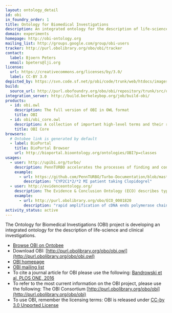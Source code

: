 ```yaml
---
layout: ontology_detail
id: obi
in_foundry_order: 1
title: Ontology for Biomedical Investigations
description: An integrated ontology for the description of life-science and clinical investigations
domain: experiments
homepage: http://obi-ontology.org
mailing_list: http://groups.google.com/group/obi-users
tracker: http://purl.obolibrary.org/obo/obi/tracker
contact:
  label: Bjoern Peters
  email: bpeters@lji.org
license:
  url: https://creativecommons.org/licenses/by/3.0/
  label: CC-BY 3.0
depicted_by: https://svn.code.sf.net/p/obi/code/trunk/web/htdocs/images/obi-lotext.png
build:
  source_url: http://purl.obofoundry.org/obo/obi/repository/trunk/src/ontology/branches/
integration_server: http://build.berkeleybop.org/job/build-obi/
products:
  - id: obi.owl
    description: The full version of OBI in OWL format
    title: OBI
  - id: obi/obi_core.owl
    description: A collection of important high-level terms and their relations from OBI and other ontologies
    title: OBI Core
browsers:
  # Ontobee link is generated by default
  - label: BioPortal
    title: BioPortal Browser
    url: http://bioportal.bioontology.org/ontologies/OBI?p=classes
usages:
  - user: http://upibi.org/turbo/
    description: PennTURBO accelerates the processes of finding and connecting key information from clinical records, via semantic modeling of the processes that generated the data. This makes the discovery of previously unappreciated relations between the data possible for research and for operational tasks.
    example:
      - url: https://github.com/PennTURBO/Turbo-Documentation/blob/master/IBI_CIC_TURBO_MAM_20190102.pdf
        description: "CYP2C1*2/*2 MI patient taking Clopidogrel"
  - user: http://evidenceontology.org/
    description: The Evidence & Conclusion Ontology (ECO) describes types of scientific evidence within the biological research domain. ECO uses OBI to logically describe how the evidence arises from an investigation.
    example:
      - url: http://purl.obolibrary.org/obo/ECO_0001820
        description: "rapid amplification of cDNA ends polymerase chain reaction evidence"
activity_status: active
---
```


The Ontology for Biomedical Investigations (OBI) project is developing an integrated ontology for the description of life-science and clinical investigations.

- [Browse OBI on Ontobee](http://www.ontobee.org/browser/index.php?o=obi)
- Download OBI: [http://purl.obolibrary.org/obo/obi.owl](http://purl.obolibrary.org/obo/obi.owl)
- [OBI homepage](http://obi-ontology.org)
- [OBI mailing list](http://groups.google.com/group/obi-users)
- To cite a journal article for OBI please use the following: [Bandrowski et al, PLOS ONE, 2016](https://journals.plos.org/plosone/article?id=10.1371/journal.pone.0154556)
- To refer to the most current information on the OBI project, please use the following: The OBI Consortium [http://purl.obolibrary.org/obo/obi](http://purl.obolibrary.org/obo/obi)
- To use OBI, remember the licensing terms: OBI is released under [CC-by 3.0 Unported License](http://creativecommons.org/licenses/by/3.0/)
